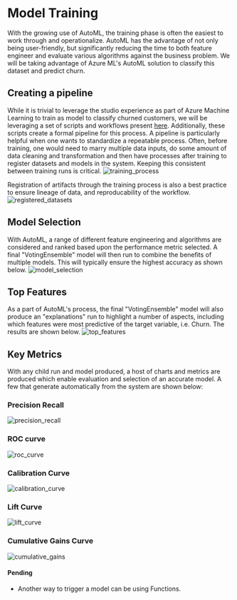 # Model Training
With the growing use of AutoML, the training phase is often the easiest to work through and operationalize.
AutoML has the advantage of not only being user-friendly, but significantly reducing the time to both feature
engineer and evaluate various algorithms against the business problem. We will be taking advantage of Azure
ML's AutoML solution to classify this dataset and predict churn. 

## Creating a pipeline
While it is trivial to leverage the studio experience as part of Azure Machine Learning to train as model to
classify churned customers, we will be leveraging a set of scripts and workflows present
[here](https://github.com/ts-azure-services/mlops-primer/tree/main/scripts/pipeline). Additionally, these
scripts create a formal pipeline for this process. A pipeline is particularly helpful when one
wants to standardize a repeatable process. Often, before training, one would need to marry multiple data inputs, do
some amount of data cleaning and transformation and then have processes after training to register datasets
and models in the system. Keeping this consistent between training runs is critical. 
![training_process](./imgs/training_process.jpg)

Registration of artifacts through the training process is also a best practice to ensure lineage of data, and reproducability of the
workflow.
![registered_datasets](./imgs/registered_datasets.jpg)

## Model Selection
With AutoML, a range of different feature engineering and algorithms are considered and ranked based upon the
performance metric selected. A final "VotingEnsemble" model will then run to combine the benefits of multiple
models. This will typically ensure the highest accuracy as shown below.
![model_selection](./imgs/model_selection.jpg)

## Top Features 
As a part of AutoML's process, the final "VotingEnsemble" model will also produce an "explanations" run to
highlight a number of aspects, including which features were most predictive of the target variable, i.e.
Churn. The results are shown below.
![top_features](./imgs/top_features.jpg)

## Key Metrics
With any child run and model produced, a host of charts and metrics are produced which enable evaluation and
selection of an accurate model. A few that generate automatically from the system are shown below:

### Precision Recall 
![precision_recall](./imgs/precision_recall.jpg)

### ROC curve
![roc_curve](./imgs/ROC.jpg)

### Calibration Curve
![calibration_curve](./imgs/calibration_curve.jpg)

### Lift Curve
![lift_curve](./imgs/lift_curve.jpg)

### Cumulative Gains Curve
![cumulative_gains](./imgs/cumulative_gains.jpg)


#### Pending
- Another way to trigger a model can be using Functions.
